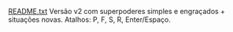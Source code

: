 [README.txt](https://github.com/user-attachments/files/22368631/README.txt)
Versão v2 com superpoderes simples e engraçados + situações novas. Atalhos: P, F, S, R, Enter/Espaço.
